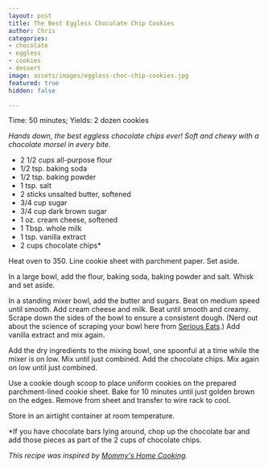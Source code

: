 ```yaml
---
layout: post
title: The Best Eggless Chocolate Chip Cookies
author: Chris
categories:
- chocolate
- eggless
- cookies
- dessert
image: assets/images/eggless-choc-chip-cookies.jpg
featured: true
hidden: false

---
```

Time: 50 minutes; Yields: 2 dozen cookies

_Hands down, the best eggless chocolate chips ever! Soft and chewy with a chocolate morsel in every bite._

* 2 1/2 cups all-purpose flour
* 1/2 tsp. baking soda
* 1/2 tsp. baking powder
* 1 tsp. salt
* 2 sticks unsalted butter, softened
* 3/4 cup sugar
* 3/4 cup dark brown sugar
* 1 oz. cream cheese, softened
* 1 Tbsp. whole milk
* 1 tsp. vanilla extract
* 2 cups chocolate chips*

Heat oven to 350. Line cookie sheet with parchment paper. Set aside.

In a large bowl, add the flour, baking soda, baking powder and salt. Whisk and set aside.

In a standing mixer bowl, add the butter and sugars. Beat on medium speed until smooth. Add cream cheese and milk. Beat until smooth and creamy. Scrape down the sides of the bowl to ensure a consistent dough. (Nerd out about the science of scraping your bowl here from [Serious Eats](https://www.seriouseats.com/cookie-science-the-importance-of-scraping-your-bowl).) Add vanilla extract and mix again.

Add the dry ingredients to the mixing bowl, one spoonful at a time while the mixer is on low. Mix until just combined. Add the chocolate chips. Mix again on low until just combined.

Use a cookie dough scoop to place uniform cookies on the prepared parchment-lined cookie sheet. Bake for 10 minutes until just golden brown on the edges. Remove from sheet and transfer to wire rack to cool.

Store in an airtight container at room temperature. 

\*If you have chocolate bars lying around, chop up the chocolate bar and add those pieces as part of the 2 cups of chocolate chips. 

_This recipe was inspired by_ [_Mommy's Home Cooking_](https://mommyshomecooking.com/the-best-eggless-chocolate-chip-cookies/#recipe)_._ 